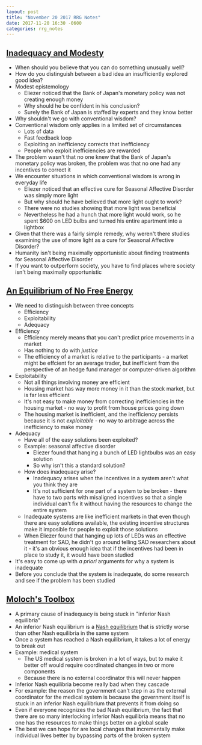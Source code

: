 ```yaml
---
layout: post
title: "November 20 2017 RRG Notes"
date: 2017-11-20 16:30 -0600
categories: rrg_notes
---
```


## [Inadequacy and Modesty](https://equilibriabook.com/inadequacy-and-modesty/)
* When should you believe that you can do something unusually well?
* How do you distinguish between a bad idea an insufficiently explored good idea?
* Modest epistemology
  * Eliezer noticed that the Bank of Japan's monetary policy was not creating enough money
  * Why should he be confident in his conclusion?
  * Surely the Bank of Japan is staffed by experts and they know better
* Why shouldn't we go with conventional wisdom?
* Conventional wisdom only applies in a limited set of circumstances
  * Lots of data
  * Fast feedback loop
  * Exploiting an inefficiency corrects that inefficiency
  * People who exploit inefficiencies are rewarded
* The problem wasn't that no one knew that the Bank of Japan's monetary policy was broken, the problem was that no one had any incentives to correct it
* We encounter situations in which conventional wisdom is wrong in everyday life
  * Eliezer noticed that an effective cure for Seasonal Affective Disorder was simply more light
  * But why should he have believed that more light ought to work?
  * There were no studies showing that more light was beneficial 
  * Nevertheless he had a hunch that more light would work, so he spent $600 on LED bulbs and turned his entire apartment into a lightbox
* Given that there was a fairly simple remedy, why weren't there studies examining the use of more light as a cure for Seasonal Affective Disorder?
* Humanity isn't being maximally opportunistic about finding treatments for Seasonal Affective Disorder
* If you want to outperform society, you have to find places where society isn't being maximally opportunistic

## [An Equilibrium of No Free Energy](https://equilibriabook.com/an-equilibrium-of-no-free-energy/)
* We need to distinguish between three concepts
  * Efficiency
  * Exploitability
  * Adequacy
* Efficiency
  * Efficiency merely means that you can't predict price movements in a market
  * Has nothing to do with *justice*
  * The efficiency of a market is relative to the participants - a market might be effcient for an average trader, but inefficient from the perspective of an hedge fund manager or computer-driven algorithm
* Exploitability
  * Not all things involving money are efficient
  * Housing market has way more money in it than the stock market, but is far less efficient
  * It's not easy to make money from correcting inefficiencies in the housing market - no way to profit from house prices going down
  * The housing market is inefficient, and the inefficiency persists because it is not *exploitable* - no way to arbitrage across the inefficiency to make money
* Adequacy
  * Have all of the easy solutions been exploited?
  * Example: seasonal affective disorder
    * Eliezer found that hanging a bunch of LED lightbulbs was an easy solution
    * So why isn't this a standard solution?
  * How does inadequacy arise?
    * Inadequacy arises when the incentives in a system aren't what you think they are
    * It's not sufficient for one part of a system to be broken - there have to two parts with misaligned incentives so that a single individual can't fix it without having the resources to change the entire system
  * Inadequate systems are like inefficient markets in that even though there are easy solutions available, the existing incentive structures make it imposible for people to exploit those solutions
  * When Eliezer found that hanging up lots of LEDs was an effective treatment for SAD, he didn't go around telling SAD researchers about it - it's an obvious enough idea that if the incentives had been in place to study it, it would have been studied
* It's easy to come up with *a priori* arguments for why a system is inadequate
* Before you conclude that the system is inadequate, do some research and see if the problem has been studied

## [Moloch's Toolbox](https://equilibriabook.com/molochs-toolbox/)
* A primary cause of inadequacy is being stuck in "inferior Nash equilibria"
* An inferior Nash equilibrium is a [Nash equilibrium](https://en.wikipedia.org/wiki/Nash_equilibrium) that is strictly worse than other Nash equilibria in the same system
* Once a system has reached a Nash equilibrium, it takes a lot of energy to break out
* Example: medical system
  * The US medical system is broken in a lot of ways, but to make it better off would require coordinated changes in two or more components
  * Because there is no external coordinator this will never happen
* Inferior Nash equilibria become really bad when they cascade
* For example: the reason the government can't step in as the external coordinator for the medical system is because the government itself is stuck in an inferior Nash equilibrium that prevents it from doing so
* Even if everyone recognizes the bad Nash equilibrium, the fact that there are so many interlocking inferior Nash equilibria means that no one has the resources to make things better on a global scale
* The best we can hope for are local changes that incrementally make individual lives better by bypassing parts of the broken system
